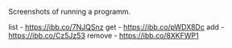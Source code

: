 Screenshots of running a programm.

list - https://ibb.co/7NJQSnz
get - https://ibb.co/pWDX8Dc
add - https://ibb.co/Cz5Jz53
remove - https://ibb.co/8XKFWP1



